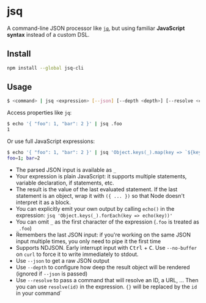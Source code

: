 # jsq

A command-line JSON processor like [`jq`](https://stedolan.github.io/jq/), but using familiar **JavaScript syntax** instead of a custom DSL.

## Install

```bash
npm install --global jsq-cli
```

## Usage

```bash
$ <command> | jsq <expression> [--json] [--depth <depth>] [--resolve <command>]
```

Access properties like `jq`:
```bash
$ echo '{ "foo": 1, "bar": 2 }' | jsq .foo
1
```

Or use full JavaScript expressions:
```bash
$ echo '{ "foo": 1, "bar": 2 }' | jsq 'Object.keys(_).map(key => `${key}=${_[key]}`).join("; ")'
foo=1; bar=2
```

- The parsed JSON input is available as `_`
- Your expression is plain JavaScript: it supports multiple statements, variable declaration, if statements, etc.
- The result is the value of the last evaluated statement. If the last statement is an object, wrap it with `({ ... })` so that Node doesn't interpret it as a block.
- You can explicitly emit your own output by calling `echo()` in the expression: `jsq 'Object.keys(_).forEach(key => echo(key))'`
- You can omit `_` as the first character of the expression (`.foo` is treated as `_.foo`)
- Remembers the last JSON input: if you're working on the same JSON input multiple times, you only need to pipe it the first time
- Supports NDJSON. Early interrupt input with <kbd>Ctrl</kbd> + <kbd>C</kbd>. Use `--no-buffer` on `curl` to force it to write immediately to stdout.
- Use `--json` to get a raw JSON output
- Use `--depth` to configure how deep the result object will be rendered (ignored if `--json` is passed)
- Use `--resolve` to pass a command that will resolve an ID, a URL, ... Then you can use `resolve(id)` in the expression. `{}` will be replaced by the `id` in your command`
